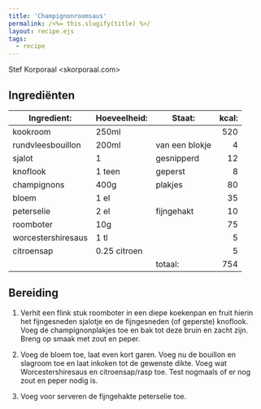 ```yaml
---
title: 'Champignonroomsaus'
permalink: /<%= this.slugify(title) %>/
layout: recipe.ejs
tags:
  - recipe
---
```


Stef Korporaal <skorporaal.com>

## Ingrediënten

| Ingredient:        | Hoeveelheid: | Staat:         | kcal: |
| ------------------ | ------------ | -------------- | ----: |
| kookroom           | 250ml        |                |   520 |
| rundvleesbouillon  | 200ml        | van een blokje |     4 |
| sjalot             | 1            | gesnipperd     |    12 |
| knoflook           | 1 teen       | geperst        |     8 |
| champignons        | 400g         | plakjes        |    80 |
| bloem              | 1 el         |                |    35 |
| peterselie         | 2 el         | fijngehakt     |    10 |
| roomboter          | 10g          |                |    75 |
| worcestershiresaus | 1 tl         |                |     5 |
| citroensap         | 0.25 citroen |                |     5 |
|                    |              | totaal:        |   754 |

## Bereiding

1. Verhit een flink stuk roomboter in een diepe koekenpan en fruit hierin het fijngesneden sjalotje en de fijngesneden (of geperste) knoflook. Voeg de champignonplakjes toe en bak tot deze bruin en zacht zijn. Breng op smaak met zout en peper.

1. Voeg de bloem toe, laat even kort garen. Voeg nu de bouillon en slagroom toe en laat inkoken tot de gewenste dikte. Voeg wat Worcestershiresaus en citroensap/rasp toe. Test nogmaals of er nog zout en peper nodig is.

1. Voeg voor serveren de fijngehakte peterselie toe.
